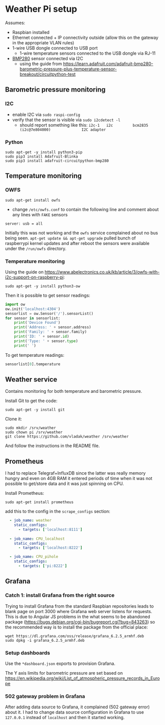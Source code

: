 # Weather Pi setup

Assumes:
  - Raspbian installed
  - Ethernet connected + IP connectivity outside (allow this on the gateway in the appropriate VLAN rules)
  - 1-wire USB dongle connected to USB port
    - 1-wire temperature sensors connected to the USB dongle via RJ-11 
  - [BMP280](https://www.adafruit.com/product/2651) sensor connected via I2C
    - using the guide from https://learn.adafruit.com/adafruit-bmp280-barometric-pressure-plus-temperature-sensor-breakout/circuitpython-test

## Barometric pressure monitoring

### I2C

- enable I2C via `sudo raspi-config`
- verify that the sensor is visible via `sudo i2cdetect -l`
  - should report something like this: `i2c-1	i2c       	bcm2835 (i2c@7e804000)          	I2C adapter`

### Python

```
sudo apt-get -y install python3-pip
sudo pip3 install Adafruit-Blinka
sudo pip3 install adafruit-circuitpython-bmp280
```

## Temperature monitoring

### OWFS

```
sudo apt-get install owfs
```

- change `/etc/owfs.conf` to contain the following line and comment about any lines with `FAKE` sensors
```
server: usb = all
```

Initially this was not working and the `owfs` service complained about no bus being seen. `apt-get update && apt-get upgrade` pulled bunch of raspberrypi kernel updates and after reboot the sensors were available under the `/run/owfs` directory.

### Temperature monitoring

Using the guide on https://www.abelectronics.co.uk/kb/article/3/owfs-with-i2c-support-on-raspberry-pi:

```
sudo apt-get -y install python3-ow
```

Then it is possible to get sensor readings:
```python
import ow
ow.init('localhost:4304')
sensorlist = ow.Sensor('/').sensorList()
for sensor in sensorlist:
    print('Device Found')
    print('Address: ' + sensor.address)
    print('Family: ' + sensor.family)
    print('ID: ' + sensor.id)
    print('Type: ' + sensor.type)
    print(' ')
```

To get temperature readings:
```python
sensorlist[0].temperature
```

## Weather service

Contains monitoring for both temperature and barometric pressure.

Install Git to get the code:
```
sudo apt-get -y install git
```

Clone it:
```
sudo mkdir /srv/weather
sudo chown pi /srv/weather
git clone https://github.com/vladak/weather /srv/weather
```

And follow the instructions in the README file.

## Prometheus

I had to replace Telegraf+InfluxDB since the latter was really memory hungry and even on 4GB RAM it entered periods of time
when it was not possible to get/store data and it was just spinning on CPU.

Install Prometheus:

```
sudo apt-get install prometheus
```

add this to the config in the `scrape_configs` section:
```yml
  - job_name: weather
    static_configs:
      - targets: ['localhost:8111']
      
  - job_name: CPU_localhost
    static_configs:
      - targets: ['localhost:8222']

  - job_name: CPU_pihole
    static_configs:
      - targets: ['pi:8222']
```

## Grafana

### Catch 1: install Grafana from the right source

Trying to install Grafana from the standard Raspbian repositories leads to blank page on port 3000 where Grafana web server listens for requests. This is due to Angular JS problems in the what seems to be abandoned package (https://bugs.debian.org/cgi-bin/bugreport.cgi?bug=843263) so the recommended way is to install the package from the official place:
```
wget https://dl.grafana.com/oss/release/grafana_6.2.5_armhf.deb
sudo dpkg -i grafana_6.2.5_armhf.deb
```

### Setup dashboards

Use the `*dashboard.json` exports to provision Grafana.

The Y axis limits for barometric pressure are set based on https://en.wikipedia.org/wiki/List_of_atmospheric_pressure_records_in_Europe

### 502 gateway problem in Grafana

After adding data source to Grafana, it complained (502 gateway error) about it. I had to change data source configuration in Grafana to use `127.0.0.1` instead of `localhost` and then it started working.
